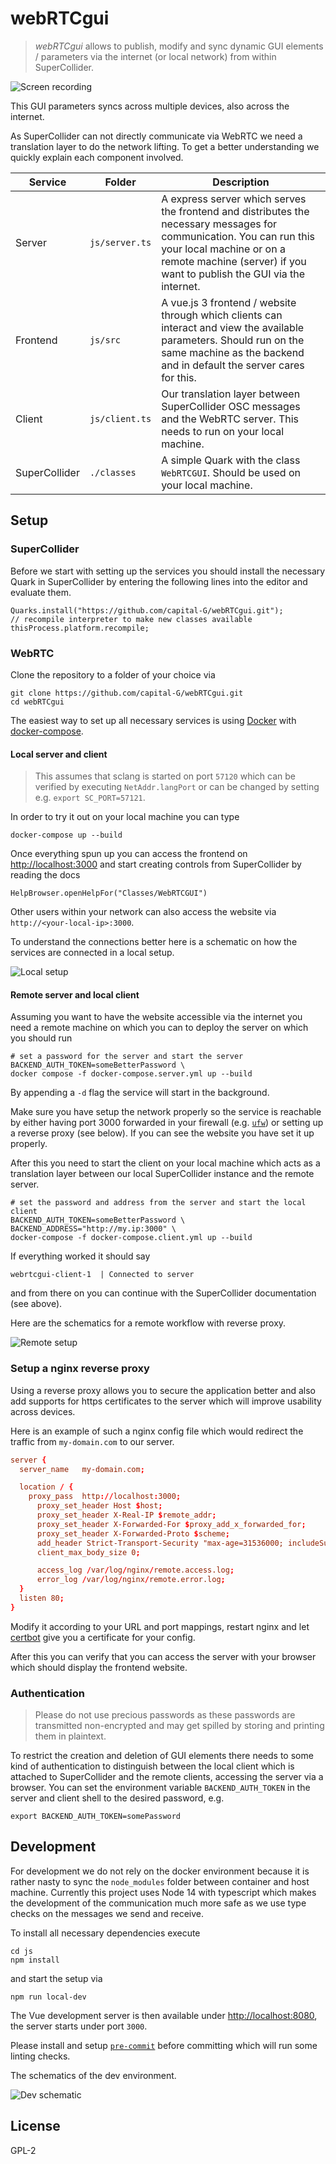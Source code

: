 # webRTCgui

> *webRTCgui* allows to publish, modify and sync dynamic GUI elements / parameters via the internet (or local network) from within SuperCollider.

![Screen recording](docs/screen_recording.gif)

This GUI parameters syncs across multiple devices, also across the internet.

As SuperCollider can not directly communicate via WebRTC we need a translation layer to do the network lifting.
To get a better understanding we quickly explain each component involved.

Service | Folder | Description
--- | --- | ---
Server | `js/server.ts` | A express server which serves the frontend and distributes the necessary messages for communication. You can run this your local machine or on a remote machine (server) if you want to publish the GUI via the internet.
Frontend | `js/src` | A vue.js 3 frontend / website through which clients can interact and view the available parameters. Should run on the same machine as the backend and in default the server cares for this.
Client | `js/client.ts` | Our translation layer between SuperCollider OSC messages and the WebRTC server. This needs to run on your local machine.
SuperCollider | `./classes` | A simple Quark with the class `WebRTCGUI`. Should be used on your local machine.

## Setup

### SuperCollider

Before we start with setting up the services you should install the necessary Quark in SuperCollider by entering the following lines into the editor and evaluate them.

```supercollider
Quarks.install("https://github.com/capital-G/webRTCgui.git");
// recompile interpreter to make new classes available
thisProcess.platform.recompile;
```

### WebRTC

Clone the repository to a folder of your choice via

```shell
git clone https://github.com/capital-G/webRTCgui.git
cd webRTCgui
```

The easiest way to set up all necessary services is using [Docker](https://docs.docker.com/get-docker/) with [docker-compose](https://docs.docker.com/compose/install/).

#### Local server and client

> This assumes that sclang is started on port `57120` which can be verified by executing `NetAddr.langPort` or can be changed by setting e.g. `export SC_PORT=57121`.

In order to try it out on your local machine you can type

```shell
docker-compose up --build
```
Once everything spun up you can access the frontend on <http://localhost:3000> and start creating controls from SuperCollider by reading the docs

```supercollider
HelpBrowser.openHelpFor("Classes/WebRTCGUI")
```

Other users within your network can also access the website via `http://<your-local-ip>:3000`.

To understand the connections better here is a schematic on how the services are connected in a local setup.

![Local setup](docs/local.svg)

#### Remote server and local client

Assuming you want to have the website accessible via the internet you need a remote machine on which you can to deploy the server on which you should run

```shell
# set a password for the server and start the server
BACKEND_AUTH_TOKEN=someBetterPassword \
docker compose -f docker-compose.server.yml up --build
```

By appending a `-d` flag the service will start in the background.

Make sure you have setup the network properly so the service is reachable by either having port 3000 forwarded in your firewall (e.g. [`ufw`](https://wiki.archlinux.org/title/Uncomplicated_Firewall)) or setting up a reverse proxy (see below).
If you can see the website you have set it up properly.

After this you need to start the client on your local machine which acts as a translation layer between our local SuperCollider instance and the remote server.

```shell
# set the password and address from the server and start the local client
BACKEND_AUTH_TOKEN=someBetterPassword \
BACKEND_ADDRESS="http://my.ip:3000" \
docker-compose -f docker-compose.client.yml up --build
```

If everything worked it should say

```log
webrtcgui-client-1  | Connected to server
```

and from there on you can continue with the SuperCollider documentation (see above).

Here are the schematics for a remote workflow with reverse proxy.

![Remote setup](docs/remote.svg)

### Setup a nginx reverse proxy

Using a reverse proxy allows you to secure the application better and also add supports for https certificates to the server which will improve usability across devices.

Here is an example of such a nginx config file which would redirect the traffic from `my-domain.com` to our server.

```conf
server {
  server_name   my-domain.com;

  location / {
    proxy_pass  http://localhost:3000;
      proxy_set_header Host $host;
      proxy_set_header X-Real-IP $remote_addr;
      proxy_set_header X-Forwarded-For $proxy_add_x_forwarded_for;
      proxy_set_header X-Forwarded-Proto $scheme;
      add_header Strict-Transport-Security "max-age=31536000; includeSubDomains; preload";
      client_max_body_size 0;

      access_log /var/log/nginx/remote.access.log;
      error_log /var/log/nginx/remote.error.log;
  }
  listen 80;
}
```

Modify it according to your URL and port mappings, restart nginx and let [certbot](https://certbot.eff.org/) give you a certificate for your config.

After this you can verify that you can access the server with your browser which should display the frontend website.

### Authentication

> Please do not use precious passwords as these passwords are transmitted non-encrypted and may get spilled by storing and printing them in plaintext.

To restrict the creation and deletion of GUI elements there needs to some kind of authentication to distinguish between the local client which is attached to SuperCollider and the remote clients, accessing the server via a browser.
You can set the environment variable `BACKEND_AUTH_TOKEN` in the server and client shell to the desired password, e.g.

```shell
export BACKEND_AUTH_TOKEN=somePassword
```

## Development

For development we do not rely on the docker environment because it is rather nasty to sync the `node_modules` folder between container and host machine.
Currently this project uses Node 14 with typescript which makes the development of the communication much more safe as we use type checks on the messages we send and receive.

To install all necessary dependencies execute

```shell
cd js
npm install
```

and start the setup via

```shell
npm run local-dev
```

The Vue development server is then available under <http://localhost:8080>, the server starts under port `3000`.

Please install and setup [`pre-commit`](https://pre-commit.com/) before committing which will run some linting checks.

The schematics of the dev environment.

![Dev schematic](docs/dev.svg)

## License

GPL-2
